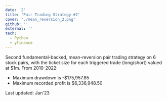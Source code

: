```yaml
---
date: '2'
title: 'Pair Trading Strategy #2'
cover: './mean_reversion_2.png'
github: ''
external: ''
tech:
  - Python
  - yfinance
---
```


Second fundamental-backed, mean-reversion pair trading strategy on 6 stock pairs, with the ticket size for each triggered trade (long/short) valued at $1m. From 2010-2022:

- Maximum drawdown is -$175,957.85
- Maximum recorded profit is $6,336,948.50

Last updated: Jan'23
